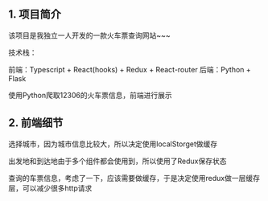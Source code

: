 ## 1. 项目简介

该项目是我独立一人开发的一款火车票查询网站~~~

技术栈：

前端：Typescript + React(hooks) + Redux + React-router
后端：Python + Flask

使用Python爬取12306的火车票信息，前端进行展示

## 2. 前端细节

选择城市，因为城市信息比较大，所以决定使用localStorget做缓存

出发地和到达地由于多个组件都会使用到，所以使用了Redux保存状态

查询的车票信息，考虑了一下，应该需要做缓存，于是决定使用redux做一层缓存层，可以减少很多http请求

